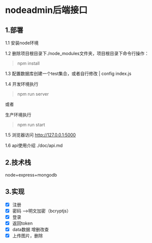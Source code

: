 # nodeadmin后端接口

## 1.部署

1.1 安装node环境

1.2 删除项目根目录下./node_modules文件夹，项目根目录下命令行操作：
> npm install

1.3 配置数据库创建一个test集合，或者自行修改
| config index.js

1.4 开发环境执行
> npm run server

或者

生产环境执行
> npm run start

1.5 浏览器访问 http://127.0.0.1:5000

1.6 api使用介绍 ./doc/api.md

## 2.技术栈
node+express+mongodb 

## 3.实现
- [x] 注册
- [x] 密码  -->明文加密（bcryptjs）
- [x] 登录
- [x] 返回token
- [x] data数据 增删改查
- [x] 上传图片，删除